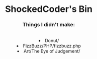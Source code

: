 <h1 align="center">ShockedCoder's Bin</h1>
<!-- 
<h3 align="center">W.I.P:</h3>
<br />
<div align="center">
<li>charcrypt.py</li>
-->

<!--
<br />
<br />
<br />
<h3 align="center">Not completed:</h3>
<br />
<div align="center">
<li>WebConsole (Because it's literally not what it's supposed to be right now)</li>
-->

<!-- <br />
<br />
<br /> -->
<h3 align="center">Things I didn't make:</h3>
<br />
<div align="center">
<li>Donut/</li>
<li>FizzBuzz/PHP/fizzbuzz.php</li>
<li>Art/The Eye of Judgement/</li>

</div>

